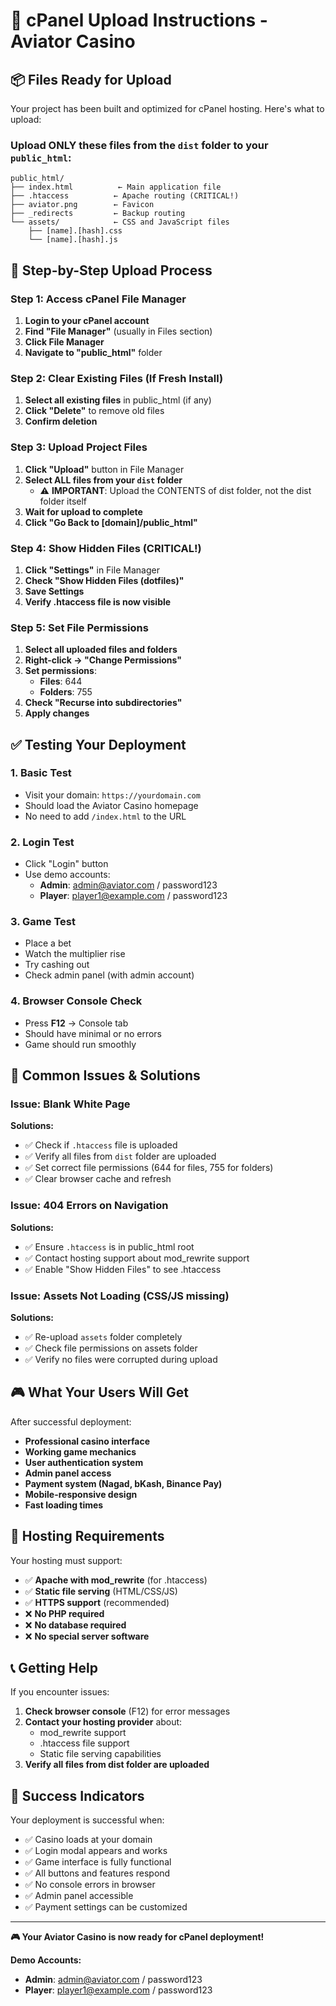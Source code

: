 # 🚀 cPanel Upload Instructions - Aviator Casino

## 📦 **Files Ready for Upload**

Your project has been built and optimized for cPanel hosting. Here's what to upload:

### **Upload ONLY these files from the `dist` folder to your `public_html`:**

```
public_html/
├── index.html          ← Main application file
├── .htaccess          ← Apache routing (CRITICAL!)
├── aviator.png        ← Favicon
├── _redirects         ← Backup routing
└── assets/            ← CSS and JavaScript files
    ├── [name].[hash].css
    └── [name].[hash].js
```

## 🔧 **Step-by-Step Upload Process**

### **Step 1: Access cPanel File Manager**
1. **Login to your cPanel account**
2. **Find "File Manager"** (usually in Files section)
3. **Click File Manager**
4. **Navigate to "public_html"** folder

### **Step 2: Clear Existing Files (If Fresh Install)**
1. **Select all existing files** in public_html (if any)
2. **Click "Delete"** to remove old files
3. **Confirm deletion**

### **Step 3: Upload Project Files**
1. **Click "Upload"** button in File Manager
2. **Select ALL files from your `dist` folder**
   - ⚠️ **IMPORTANT**: Upload the CONTENTS of dist folder, not the dist folder itself
3. **Wait for upload to complete**
4. **Click "Go Back to [domain]/public_html"**

### **Step 4: Show Hidden Files (CRITICAL!)**
1. **Click "Settings"** in File Manager
2. **Check "Show Hidden Files (dotfiles)"**
3. **Save Settings**
4. **Verify .htaccess file is now visible**

### **Step 5: Set File Permissions**
1. **Select all uploaded files and folders**
2. **Right-click → "Change Permissions"**
3. **Set permissions**:
   - **Files**: 644
   - **Folders**: 755
4. **Check "Recurse into subdirectories"**
5. **Apply changes**

## ✅ **Testing Your Deployment**

### **1. Basic Test**
- Visit your domain: `https://yourdomain.com`
- Should load the Aviator Casino homepage
- No need to add `/index.html` to the URL

### **2. Login Test**
- Click "Login" button
- Use demo accounts:
  - **Admin**: admin@aviator.com / password123
  - **Player**: player1@example.com / password123

### **3. Game Test**
- Place a bet
- Watch the multiplier rise
- Try cashing out
- Check admin panel (with admin account)

### **4. Browser Console Check**
- Press **F12** → Console tab
- Should have minimal or no errors
- Game should run smoothly

## 🚨 **Common Issues & Solutions**

### **Issue: Blank White Page**
**Solutions:**
- ✅ Check if `.htaccess` file is uploaded
- ✅ Verify all files from `dist` folder are uploaded
- ✅ Set correct file permissions (644 for files, 755 for folders)
- ✅ Clear browser cache and refresh

### **Issue: 404 Errors on Navigation**
**Solutions:**
- ✅ Ensure `.htaccess` is in public_html root
- ✅ Contact hosting support about mod_rewrite support
- ✅ Enable "Show Hidden Files" to see .htaccess

### **Issue: Assets Not Loading (CSS/JS missing)**
**Solutions:**
- ✅ Re-upload `assets` folder completely
- ✅ Check file permissions on assets folder
- ✅ Verify no files were corrupted during upload

## 🎮 **What Your Users Will Get**

After successful deployment:
- **Professional casino interface**
- **Working game mechanics**
- **User authentication system**
- **Admin panel access**
- **Payment system (Nagad, bKash, Binance Pay)**
- **Mobile-responsive design**
- **Fast loading times**

## 🔧 **Hosting Requirements**

Your hosting must support:
- ✅ **Apache with mod_rewrite** (for .htaccess)
- ✅ **Static file serving** (HTML/CSS/JS)
- ✅ **HTTPS support** (recommended)
- ❌ **No PHP required**
- ❌ **No database required**
- ❌ **No special server software**

## 📞 **Getting Help**

If you encounter issues:
1. **Check browser console** (F12) for error messages
2. **Contact your hosting provider** about:
   - mod_rewrite support
   - .htaccess file support
   - Static file serving capabilities
3. **Verify all files from dist folder are uploaded**

## 🎉 **Success Indicators**

Your deployment is successful when:
- ✅ Casino loads at your domain
- ✅ Login modal appears and works
- ✅ Game interface is fully functional
- ✅ All buttons and features respond
- ✅ No console errors in browser
- ✅ Admin panel accessible
- ✅ Payment settings can be customized

---

**🎮 Your Aviator Casino is now ready for cPanel deployment!**

**Demo Accounts:**
- **Admin**: admin@aviator.com / password123
- **Player**: player1@example.com / password123